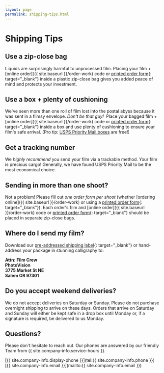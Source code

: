 ```yaml
---
layout: page
permalink: shipping-tips.html
---
```


# Shipping Tips

## Use a zip-close bag
Liquids are surprisingly harmful to unprocessed film. Placing your film + [online order]({{ site.baseurl }}/order-work) code or [printed order form]({{site.baseurl}}/images/PhotoVision-Film-Order-Form.pdf){: target="_blank"} inside a plastic zip-close bag gives you added peace of mind and protects your investment.

## Use a box + plenty of cushioning
We've seen more than one roll of film lost into the postal abyss because it was sent in a flimsy envelope. *Don't be that guy!* &nbsp;Place your bagged film + [online order]({{ site.baseurl }}/order-work) code or [printed order form]({{site.baseurl}}/images/PhotoVision-Film-Order-Form.pdf){: target="_blank"} inside a box and use plenty of cushioning to ensure your film's safe arrival. (Pro tip: [USPS Priority Mail boxes](http://store.usps.com/store/results/free-shipping-supplies/shipping-supplies/_/N-alnx4jZ7d0v8v) are free!)

## Get a tracking number
We _highly recommend_ you send your film via a trackable method. Your film is precious cargo! Generally, we have found USPS Priority Mail to be the most economical choice. 

## Sending in more than one shoot?
Not a problem! Please fill out *one order form per shoot* (whether [ordering online]({{ site.baseurl }}/order-work) or using a [printed order form]({{site.baseurl}}/images/PhotoVision-Film-Order-Form.pdf){: target="_blank"}). Each order's film and [online order]({{ site.baseurl }}/order-work) code or [printed order form]({{site.baseurl}}/images/PhotoVision-Film-Order-Form.pdf){: target="_blank"} should be placed in separate zip-close bags.

## Where do I send my film?
Download our [pre-addressed shipping label]({{site.baseurl}}/images/PhotoVision+Mailing+Label.pdf){: target="_blank"} or hand-address your package in stunning calligraphy to:  

**Attn: Film Crew**  
**PhotoVision**  
**3775 Market St NE**  
**Salem OR 97301**

## Do you accept weekend deliveries?
We do not accept deliveries on Saturday or Sunday. Please do not purchase overnight shipping to arrive on these days. Orders that arrive on Saturday and Sunday will either be kept safe in a drop box until Monday or, if a signature is required, be delivered to us Monday.

## Questions?
Please don't hesitate to reach out. Our phones are answered by our friendly Team from {{ site.company-info.service-hours }}.

[{{ site.company-info.display-phone }}](tel:{{ site.company-info.phone }})  
[{{ site.company-info.email }}](mailto:{{ site.company-info.email }})
